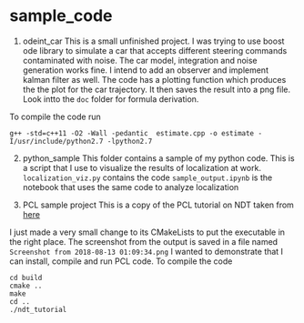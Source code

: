 # sample_code

1. odeint_car
This is a small unfinished project. I was trying to use boost ode library to simulate a car that accepts different steering commands contaminated with noise. The car model, integration and noise generation works fine. I intend to add an observer and implement kalman filter as well. The code has a plotting function which produces the the plot for the car trajectory. It then saves the result into a png file. Look intto the `doc` folder for formula derivation.

To compile the code run
```
g++ -std=c++11 -O2 -Wall -pedantic  estimate.cpp -o estimate -I/usr/include/python2.7 -lpython2.7
```

2. python_sample
This folder contains a sample of my python code. This is a script that I use to visualize the results of localization at work.
`localization_viz.py` contains the code
`sample_output.ipynb` is the notebook that uses the same code to analyze localization

3. PCL sample project
This is a copy of the PCL tutorial on NDT taken from [here](http://pointclouds.org/documentation/tutorials/normal_distributions_transform.php#normal-distributions-transform)

I just made a very small change to its CMakeLists to put the executable in the right place. The screenshot from the output is saved in a file named
`Screenshot from 2018-08-13 01:09:34.png`
I wanted to demonstrate that I can install, compile and run PCL code. 
To compile the code 
```
cd build
cmake ..
make
cd ..
./ndt_tutorial
```

